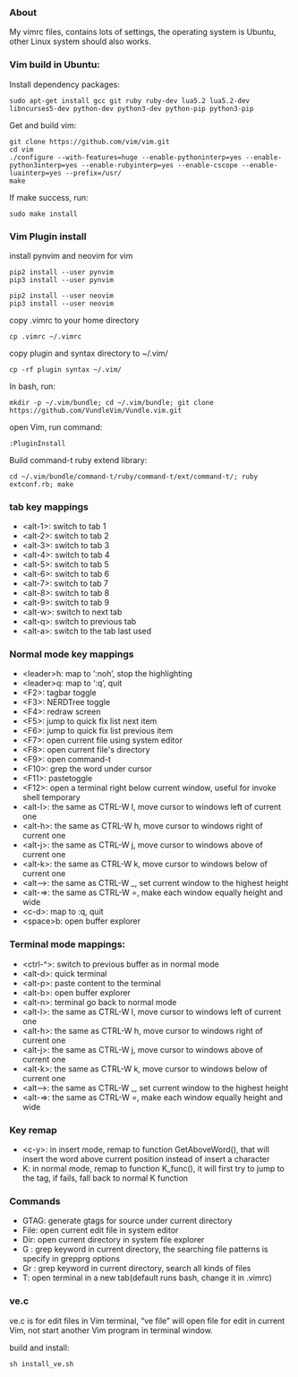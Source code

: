 ### About
My vimrc files, contains lots of settings, the operating system is Ubuntu, 
other Linux system should also works.

### Vim build in Ubuntu:
Install dependency packages:
```
sudo apt-get install gcc git ruby ruby-dev lua5.2 lua5.2-dev libncurses5-dev python-dev python3-dev python-pip python3-pip

```

Get and build vim:
```
git clone https://github.com/vim/vim.git
cd vim
./configure --with-features=huge --enable-pythoninterp=yes --enable-python3interp=yes --enable-rubyinterp=yes --enable-cscope --enable-luainterp=yes --prefix=/usr/
make
```

If make success, run:
```
sudo make install
```

### Vim Plugin install
install pynvim and neovim for vim
```
pip2 install --user pynvim
pip3 install --user pynvim

pip2 install --user neovim
pip3 install --user neovim
```

copy .vimrc to your home directory
```
cp .vimrc ~/.vimrc
```

copy plugin and syntax directory to ~/.vim/
```
cp -rf plugin syntax ~/.vim/
```

In bash, run:
```
mkdir -p ~/.vim/bundle; cd ~/.vim/bundle; git clone https://github.com/VundleVim/Vundle.vim.git
```

open Vim, run command:
```
:PluginInstall
```

Build command-t ruby extend library:
```
cd ~/.vim/bundle/command-t/ruby/command-t/ext/command-t/; ruby extconf.rb; make
```

### tab key mappings
* <alt-1\>: switch to tab 1
* <alt-2\>: switch to tab 2
* <alt-3\>: switch to tab 3
* <alt-4\>: switch to tab 4
* <alt-5\>: switch to tab 5
* <alt-6\>: switch to tab 6
* <alt-7\>: switch to tab 7
* <alt-8\>: switch to tab 8
* <alt-9\>: switch to tab 9
* <alt-w\>: switch to next tab
* <alt-q\>: switch to previous tab
* <alt-a\>: switch to the tab last used

### Normal mode key mappings
* <leader\>h: map to ‘:noh’, stop the highlighting
* <leader\>q: map to ‘:q’, quit
* <F2\>: tagbar toggle
* <F3\>: NERDTree toggle
* <F4\>: redraw screen
* <F5\>: jump to quick fix list next item
* <F6\>: jump to quick fix list previous item
* <F7\>: open current file using system editor
* <F8\>: open current file's directory
* <F9\>: open command-t 
* <F10\>: grep the word under cursor
* <F11\>: pastetoggle
* <F12\>: open a terminal right below current window, useful for invoke shell temporary
* <alt-l\>: the same as CTRL-W l, move cursor to windows left of current one
* <alt-h\>: the same as CTRL-W h, move cursor to windows right of current one
* <alt-j\>: the same as CTRL-W j, move cursor to windows above of current one
* <alt-k\>: the same as CTRL-W k, move cursor to windows below of current one
* <alt-\-\>: the same as CTRL-W _, set current window to the highest height
* <alt-=\>: the same as CTRL-W =, make each window equally height and wide
* <c-d\>: map to :q<cr>, quit 
* <space\>b: open buffer explorer

### Terminal mode mappings:
* <ctrl-^\>: switch to previous buffer as in normal mode
* <alt-d\>: quick terminal
* <alt-p\>: paste content to the terminal
* <alt-b\>: open buffer explorer
* <alt-n\>: terminal go back to normal mode
* <alt-l\>: the same as CTRL-W l, move cursor to windows left of current one
* <alt-h\>: the same as CTRL-W h, move cursor to windows right of current one
* <alt-j\>: the same as CTRL-W j, move cursor to windows above of current one
* <alt-k\>: the same as CTRL-W k, move cursor to windows below of current one
* <alt-\-\>: the same as CTRL-W _, set current window to the highest height
* <alt-=\>: the same as CTRL-W =, make each window equally height and wide

### Key remap
* <c-y\>: in insert mode, remap to function GetAboveWord(), that will insert the word above current position instead of insert a character
* K: in normal mode, remap to function K_func(), it will first try to jump to the tag, if fails, fall back to normal K function

### Commands
* GTAG: generate gtags for source under current directory
* File: open current edit file in system editor
* Dir: open current directory in system file explorer
* G <keyword>: grep keyword in current directory, the searching file patterns is specify in grepprg options
* Gr <keyword>: grep keyword in current directory, search all kinds of files
* T: open terminal in a new tab(default runs bash, change it in .vimrc)

### ve.c
ve.c is for edit files in Vim terminal, “ve file” will open file for edit in current Vim,
not start another Vim program in terminal window.

build and install:
```
sh install_ve.sh
```
